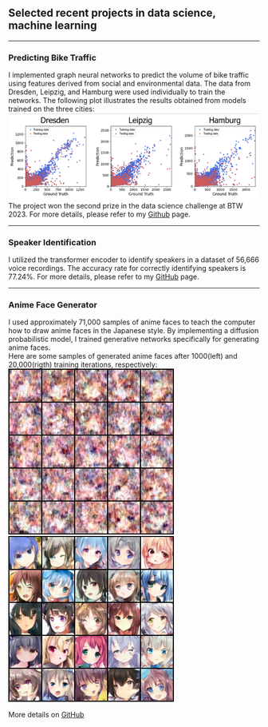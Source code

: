 ## Selected recent projects in data science, machine learning
---

### Predicting Bike Traffic  

I implemented graph neural networks to predict the volume of bike traffic using features derived from social and environmental data. The data from Dresden, Leipzig, and Hamburg were used individually to train the networks. The following plot illustrates the results obtained from models trained on the three cities:   
![prediction](https://github.com/Wen-ChuangChou/Predict-Bike-Traffic/blob/main/doc/fig/prediction.png?raw=true)  
The project won the second prize in the data science challenge at BTW 2023. For more details, please refer to my [Github](https://wen-chuangchou.github.io/Predict-Bike-Traffic/) page.

---

### Speaker Identification


I utilized the transformer encoder to identify speakers in a dataset of 56,666 voice recordings.  The accuracy rate for correctly identifying speakers is 77.24%. For more details, please refer to my [GitHub](https://wen-chuangchou.github.io/Speaker-identification/) page.

---
### Anime Face Generator
I used approximately 71,000 samples of anime faces to teach the computer how to draw anime faces in the Japanese style. By implementing a diffusion probabilistic model, I trained generative networks specifically for generating anime faces.  
Here are some samples of generated anime faces after 1000(left) and 20,000(rigth) training iterations, respectively:
![1000](https://github.com/Wen-ChuangChou/Anime-face-generator/blob/main/doc/fig/1000iterations.png?raw=true)
![20000](https://github.com/Wen-ChuangChou/Anime-face-generator/blob/main/doc/fig/20000iterations.png?raw=true)

More details on [GitHub](https://wen-chuangchou.github.io/Anime-face-generator/)

